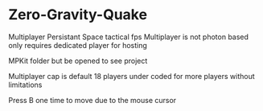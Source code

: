 # Zero-Gravity-Quake
Multiplayer Persistant Space tactical fps
Multiplayer is not photon based only requires dedicated player for hosting

MPKit folder but be opened to see project

Multiplayer cap is default 18 players under coded for more players without limitations

Press B one time to move due to the mouse cursor
